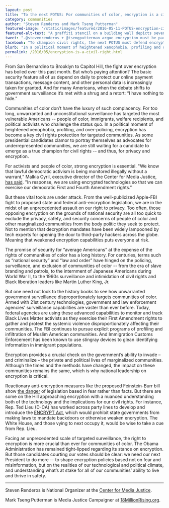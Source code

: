 ```yaml
---
layout: post
title: "To the next POTUS: For communities of color, encryption is a civil right"
category: communities
author: "Steven Renderos and Mark Tseng Putterman"
featured-image: '/static/images/featured/2016-05-11-POTUS-encryption-civil-right.jpg'
featured-alt-text: "A graffiti stencil on a building wall depicts seven shadowed figures holding protest signs that together read: 'FREEDOM: speech, thought, religion, expression, assembly, choice, association.'"
tweet: ".@stevenrenderos + @tsengputterman argue encryption must be part of any racial justice platform"
facebook: "To champion civil rights, the next POTUS must defend encryption and digital privacy for all communities -- especially those of color."
blurb: "In a political moment of heightened xenophobia, profiling and over-policing, encryption has become a key civil rights protection for targeted communities."
permalink: /2016/05/encryption-is-a-civil-right.html
---
```

From San Bernardino to Brooklyn to Capitol Hill, the fight over encryption has boiled over this past month. But who’s paying attention? The basic security feature all of us depend on daily to protect our online payment transactions, message content, and other personal data is increasingly taken for granted. And for many Americans, when the debate shifts to government surveillance it’s met with a shrug and a retort: “I have nothing to hide.”

Communities of color don’t have the luxury of such complacency. For too long, unwarranted and unconstitutional surveillance has targeted the most vulnerable Americans -- people of color, immigrants, welfare recipients, and political activists who challenge the status quo. In a political moment of heightened xenophobia, profiling, and over-policing, encryption has become a key civil rights protection for targeted communities. As some presidential candidates clamor to portray themselves as advocates for underrepresented communities, we are still waiting for a candidate to emerge as a true champion for civil rights -- and thus, for privacy and encryption.


For activists and people of color, strong encryption is essential. "We know that lawful democratic activism is being monitored illegally without a warrant," Malkia Cyril, executive director of the Center for Media Justice, [has said](http://www.motherjones.com/politics/2016/03/black-lives-matter-apple-fbi-encryption). "In response, we are using encrypted technologies so that we can exercise our democratic First and Fourth Amendment rights.”

But these vital tools are under attack. From the well-publicized Apple-FBI fight to proposed state and federal anti-encryption legislation, we are in the midst of an unprecedented assault on our right to privacy.
Too often, those opposing encryption on the grounds of national security are all too quick to exclude the privacy, safety, and security concerns of people of color and other marginalized communities from the body politic they seek to protect. Not to mention that decryption mandates have been widely lampooned by tech experts for opening the door to third-party hackers across the globe. Meaning that weakened encryption capabilities puts everyone at risk.

The promise of security for “average Americans” at the expense of the rights of communities of color has a long history. For centuries, terms such as “national security” and “law and order” have hinged on the policing, surveillance, and exclusion of communities of color -- from the era of slave branding and patrols, to the internment of Japanese Americans during World War II, to the 1960s surveillance and intimidation of civil rights and Black liberation leaders like Martin Luther King, Jr.
 
But one need not look to the history books to see how unwarranted government surveillance disproportionately targets communities of color. Armed with 21st century technologies, government and law enforcement agencies’ surveillance capabilities are vaster than ever before. Today, federal agencies are using these advanced capabilities to monitor and track Black Lives Matter activists as they exercise their First Amendment rights to gather and protest the systemic violence disproportionately affecting their communities. The FBI continues to pursue explicit programs of profiling and infiltration of Muslim American communities. And Immigration Customs Enforcement has been known to use stingray devices to glean identifying information in immigrant populations.
 
Encryption provides a crucial check on the government’s ability to invade – and criminalize – the private and political lives of marginalized communities. Although the times and the methods have changed, the impact on these communities remains the same, which is why national leadership on encryption is critical.
 
Reactionary anti-encryption measures like the proposed Feinstein-Burr bill show [the danger](http://www.wired.com/2016/04/senates-draft-encryption-bill-privacy-nightmare/) of legislation based in fear rather than facts. But there are some on the Hill approaching encryption with a nuanced understanding both of the technology and the implications for our civil rights. For instance, Rep. Ted Lieu (D-CA) has worked across party lines to develop and introduce the [ENCRYPT Act](https://www.congress.gov/bill/114th-congress/house-bill/4528), which would prohibit state governments from making laws to mandate backdoors or otherwise weaken encryption. The White House, and those vying to next occupy it, would be wise to take a cue from Rep. Lieu.
 
Facing an unprecedented scale of targeted surveillance, the right to encryption is more crucial than ever for communities of color. The Obama Administration has remained tight-lipped regarding its stance on encryption. But those candidates courting our votes should be clear: we need our next President to do more -- to shape encryption policies based not on fear and misinformation, but on the realities of our technological and political climate, and understanding what’s at stake for all of our communities’ ability to live and thrive in safety.
 
*********
Steven Renderos is National Organizer at the [Center for Media Justice](http://centerformediajustice.org/).

Mark Tseng Putterman is Media Justice Campaigner at [18MillionRising.org](18millionrising.org). 
